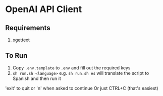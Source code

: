 # OpenAI API Client

## Requirements
1. xgettext

## To Run
1. Copy `.env.template` to `.env` and fill out the required keys
1. `sh run.sh <language>` e.g. `sh run.sh es` will translate the script to Spanish and then run it

'exit' to quit
or 'n' when asked to continue
Or just CTRL+C (that's easiest)